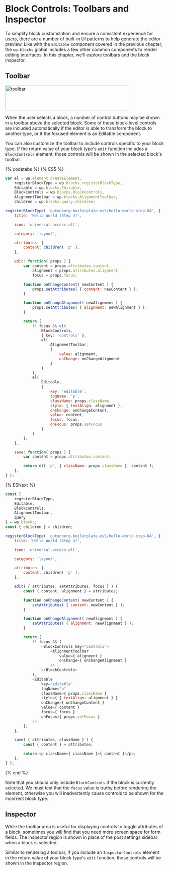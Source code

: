 # Block Controls: Toolbars and Inspector

To simplify block customization and ensure a consistent experience for users, there are a number of built-in UI patterns to help generate the editor preview. Like with the `Editable` component covered in the previous chapter, the `wp.blocks` global includes a few other common components to render editing interfaces. In this chapter, we'll explore toolbars and the block inspector.

## Toolbar

<img src="https://cldup.com/jUslj672CK.png" width="391" height="79" alt="toolbar">

When the user selects a block, a number of control buttons may be shown in a toolbar above the selected block. Some of these block-level controls are included automatically if the editor is able to transform the block to another type, or if the focused element is an Editable component.

You can also customize the toolbar to include controls specific to your block type. If the return value of your block type's `edit` function includes a `BlockControls` element, those controls will be shown in the selected block's toolbar.

{% codetabs %}
{% ES5 %}
```js
var el = wp.element.createElement,
	registerBlockType = wp.blocks.registerBlockType,
	Editable = wp.blocks.Editable,
	BlockControls = wp.blocks.BlockControls,
	AlignmentToolbar = wp.blocks.AlignmentToolbar,
	children = wp.blocks.query.children;

registerBlockType( 'gutenberg-boilerplate-es5/hello-world-step-04', {
	title: 'Hello World (Step 4)',

	icon: 'universal-access-alt',

	category: 'layout',

	attributes: {
		content: children( 'p' ),
	},

	edit: function( props ) {
		var content = props.attributes.content,
			alignment = props.attributes.alignment,
			focus = props.focus;

		function onChangeContent( newContent ) {
			props.setAttributes( { content: newContent } );
		}

		function onChangeAlignment( newAlignment ) {
			props.setAttributes( { alignment: newAlignment } );
		}

		return [
			!! focus && el(
				BlockControls,
				{ key: 'controls' },
				el(
					AlignmentToolbar,
					{
						value: alignment,
						onChange: onChangeAlignment
					}
				)
			),
			el(
				Editable,
				{
					key: 'editable',
					tagName: 'p',
					className: props.className,
					style: { textAlign: alignment },
					onChange: onChangeContent,
					value: content,
					focus: focus,
					onFocus: props.setFocus
				}
			)
		];
	},

	save: function( props ) {
		var content = props.attributes.content;

		return el( 'p', { className: props.className }, content );
	},
} );
```
{% ESNext %}
```js
const {
	registerBlockType,
	Editable,
	BlockControls,
	AlignmentToolbar,
	query
} = wp.blocks;
const { children } = children;

registerBlockType( 'gutenberg-boilerplate-es5/hello-world-step-04', {
	title: 'Hello World (Step 4)',

	icon: 'universal-access-alt',

	category: 'layout',

	attributes: {
		content: children( 'p' ),
	},

	edit( { attributes, setAttributes, focus } ) {
		const { content, alignment } = attributes;

		function onChangeContent( newContent ) {
			setAttributes( { content: newContent } );
		}

		function onChangeAlignment( newAlignment ) {
			setAttributes( { alignment: newAlignment } );
		}

		return [
			!! focus && (
				<BlockControls key="controls">
					<AlignmentToolbar
						value={ alignment }
						onChange={ onChangeAlignment }
					/>
				</BlockControls>
			),
			<Editable
				key="editable"
				tagName="p"
				className={ props.className }
				style={ { textAlign: alignment } }
				onChange={ onChangeContent }
				value={ content }
				focus={ focus }
				onFocus={ props.setFocus }
			/>
		];
	},

	save( { attributes, className } ) {
		const { content } = attributes;

		return <p className={ className }>{ content }</p>;
	},
} );
```
{% end %}

Note that you should only include `BlockControls` if the block is currently selected. We must test that the `focus` value is truthy before rendering the element, otherwise you will inadvertently cause controls to be shown for the incorrect block type.

## Inspector

While the toolbar area is useful for displaying controls to toggle attributes of a block, sometimes you will find that you need more screen space for form fields. The inspector region is shown in place of the post settings sidebar when a block is selected.

Similar to rendering a toolbar, if you include an `InspectorControls` element in the return value of your block type's `edit` function, those controls will be shown in the inspector region.

